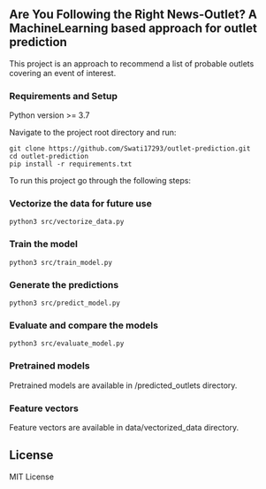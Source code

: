 ## Are You Following the Right News-Outlet? A MachineLearning based approach for outlet prediction

This project is an approach to recommend a list of probable outlets covering an event of interest. 

### Requirements and Setup

Python version >= 3.7

Navigate to the project root directory and run:
```
git clone https://github.com/Swati17293/outlet-prediction.git 
cd outlet-prediction
pip install -r requirements.txt 
```
To run this project go through the following steps:

### Vectorize the data for future use
```
python3 src/vectorize_data.py
```

### Train the model
```
python3 src/train_model.py
```

### Generate the predictions
```
python3 src/predict_model.py
```

### Evaluate and compare the models
```
python3 src/evaluate_model.py
```

### Pretrained models
Pretrained models are available in /predicted_outlets directory.

### Feature vectors
Feature vectors are available in data/vectorized_data directory.

## License
MIT License